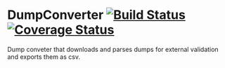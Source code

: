 # DumpConverter [![Build Status](https://travis-ci.org/WikidataQuality/DumpConverter.svg)](https://travis-ci.org/WikidataQuality/DumpConverter)  [![Coverage Status](https://coveralls.io/repos/WikidataQuality/DumpConverter/badge.svg)](https://coveralls.io/r/WikidataQuality/DumpConverter)
Dump conveter that downloads and parses dumps for external validation and exports them as csv.
